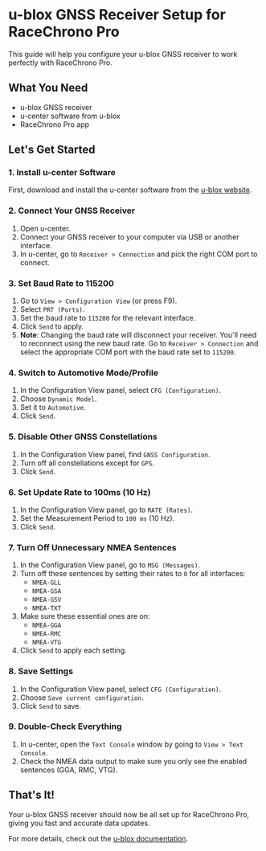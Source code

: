 # u-blox GNSS Receiver Setup for RaceChrono Pro

This guide will help you configure your u-blox GNSS receiver to work perfectly with RaceChrono Pro.

## What You Need

- u-blox GNSS receiver
- u-center software from u-blox
- RaceChrono Pro app

## Let's Get Started

### 1. Install u-center Software

First, download and install the u-center software from the [u-blox website](https://www.u-blox.com/en/product/u-center).

### 2. Connect Your GNSS Receiver

1. Open u-center.
2. Connect your GNSS receiver to your computer via USB or another interface.
3. In u-center, go to `Receiver > Connection` and pick the right COM port to connect.

### 3. Set Baud Rate to 115200

1. Go to `View > Configuration View` (or press F9).
2. Select `PRT (Ports)`.
3. Set the baud rate to `115200` for the relevant interface.
4. Click `Send` to apply.
5. **Note**: Changing the baud rate will disconnect your receiver. You'll need to reconnect using the new baud rate. Go to `Receiver > Connection` and select the appropriate COM port with the baud rate set to `115200`.

### 4. Switch to Automotive Mode/Profile

1. In the Configuration View panel, select `CFG (Configuration)`.
2. Choose `Dynamic Model`.
3. Set it to `Automotive`.
4. Click `Send`.

### 5. Disable Other GNSS Constellations

1. In the Configuration View panel, find `GNSS Configuration`.
2. Turn off all constellations except for `GPS`.
3. Click `Send`.

### 6. Set Update Rate to 100ms (10 Hz)

1. In the Configuration View panel, go to `RATE (Rates)`.
2. Set the Measurement Period to `100 ms` (10 Hz).
3. Click `Send`.

### 7. Turn Off Unnecessary NMEA Sentences

1. In the Configuration View panel, go to `MSG (Messages)`.
2. Turn off these sentences by setting their rates to `0` for all interfaces:
   - `NMEA-GLL`
   - `NMEA-GSA`
   - `NMEA-GSV`
   - `NMEA-TXT`
3. Make sure these essential ones are on:
   - `NMEA-GGA`
   - `NMEA-RMC`
   - `NMEA-VTG`
4. Click `Send` to apply each setting.

### 8. Save  Settings

1. In the Configuration View panel, select `CFG (Configuration)`.
2. Choose `Save current configuration`.
3. Click `Send` to save.

### 9. Double-Check Everything

1. In u-center, open the `Text Console` window by going to `View > Text Console`.
2. Check the NMEA data output to make sure you only see the enabled sentences (GGA, RMC, VTG).

## That's It!

Your u-blox GNSS receiver should now be all set up for RaceChrono Pro, giving you fast and accurate data updates.

For more details, check out the [u-blox documentation](https://www.u-blox.com/en/docs).
